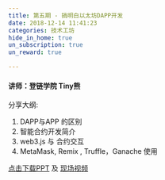 ```yaml
---
title: 第五期 - 搞明白以太坊DAPP开发  
date: 2018-12-14 11:41:23
categories: 技术工坊
hide_in_home: true
un_subscription: true
un_reward: true

---
```


#### 讲师：登链学院 Tiny熊

分享大纲:
  1. DAPP与APP 的区别
  2. 智能合约开发简介
  3. web3.js 与 合约交互
  4. MetaMask, Remix , Truffle，Ganache 使用

[点击下载PPT](https://wiki.learnblockchain.cn/pdf/meetup_5.pdf) 及 [现场视频](https://m.qlchat.com/wechat/page/channel-intro?channelId=2000002953398745)
